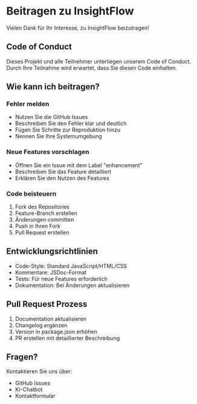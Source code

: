 # Beitragen zu InsightFlow

Vielen Dank für Ihr Interesse, zu InsightFlow beizutragen! 

## Code of Conduct

Dieses Projekt und alle Teilnehmer unterliegen unserem Code of Conduct. Durch Ihre Teilnahme wird erwartet, dass Sie diesen Code einhalten.

## Wie kann ich beitragen?

### Fehler melden

- Nutzen Sie die GitHub Issues
- Beschreiben Sie den Fehler klar und deutlich
- Fügen Sie Schritte zur Reproduktion hinzu
- Nennen Sie Ihre Systemumgebung

### Neue Features vorschlagen

- Öffnen Sie ein Issue mit dem Label "enhancement"
- Beschreiben Sie das Feature detailliert
- Erklären Sie den Nutzen des Features

### Code beisteuern

1. Fork des Repositories
2. Feature-Branch erstellen
3. Änderungen committen
4. Push in Ihren Fork
5. Pull Request erstellen

## Entwicklungsrichtlinien

- Code-Style: Standard JavaScript/HTML/CSS
- Kommentare: JSDoc-Format
- Tests: Für neue Features erforderlich
- Dokumentation: Bei Änderungen aktualisieren

## Pull Request Prozess

1. Documentation aktualisieren
2. Changelog ergänzen
3. Version in package.json erhöhen
4. PR erstellen mit detaillierter Beschreibung

## Fragen?

Kontaktieren Sie uns über:
- GitHub Issues
- KI-Chatbot
- Kontaktformular

